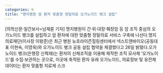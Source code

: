 ```yaml
---
categories: h
title: "명지병원 암 환자 맞춤형 정밀의료 오가노이드 뱅크 설립"
---
```

[의학신문·일간보사=남재륜 기자] 명지병원이 간·위·대장·췌장암 등 암 조직 중심의 오가노이드 뱅크를 설립하고 암 환자에 대한 맞춤형 정밀의료 서비스 구축에 나선다.명지의료재단(이사장 이왕준)은 최근 병원 뉴호라이즌힐링센터에서 넥스트앤바이오(공동대표 이현숙, 이영욱)와 오가노이드 뱅크 공동 설립 협약을 체결했다고 26일 밝혔다.오가노이드 뱅크(은행장 신혁재)는 환자의 신체조직을 이용해 제작한 조직 모사체 ‘오가노이드’를 수집·보관하는 곳으로, 이곳에 축적된 환자 유래 오가노이드, 의료정보 및 유전체 데이터는 환자 맞춤형 치료제 스크